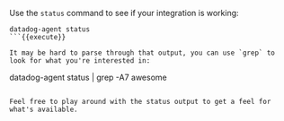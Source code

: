 Use the `status` command to see if your integration is working:
```
datadog-agent status
```{{execute}}

It may be hard to parse through that output, you can use `grep` to look for what you're interested in:
```
datadog-agent status | grep -A7 awesome
```{{execute}}

Feel free to play around with the status output to get a feel for what's available.
